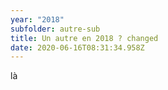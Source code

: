 ```yaml
---
year: "2018"
subfolder: autre-sub
title: Un autre en 2018 ? changed
date: 2020-06-16T08:31:34.958Z
---
```

 là
